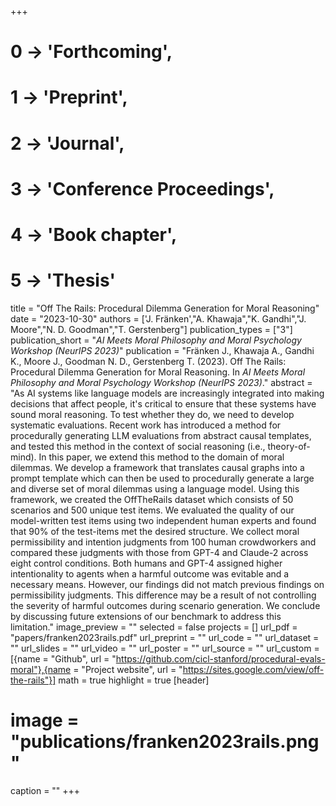 +++
# 0 -> 'Forthcoming',
# 1 -> 'Preprint',
# 2 -> 'Journal',
# 3 -> 'Conference Proceedings',
# 4 -> 'Book chapter',
# 5 -> 'Thesis'

title = "Off The Rails: Procedural Dilemma Generation for Moral Reasoning"
date = "2023-10-30"
authors = ['J. Fränken',"A. Khawaja","K. Gandhi","J. Moore","N. D. Goodman","T. Gerstenberg"]
publication_types = ["3"]
publication_short = "_AI Meets Moral Philosophy and Moral Psychology Workshop (NeurIPS 2023)_"
publication = "Fränken J., Khawaja A., Gandhi K., Moore J., Goodman N. D., Gerstenberg T. (2023). Off The Rails: Procedural Dilemma Generation for Moral Reasoning. In _AI Meets Moral Philosophy and Moral Psychology Workshop (NeurIPS 2023)_."
abstract = "As AI systems like language models are increasingly integrated into making decisions that affect people, it's critical to ensure that these systems have sound moral reasoning. To test whether they do, we need to develop systematic evaluations. Recent work has introduced a method for procedurally generating LLM evaluations from abstract causal templates, and tested this method in the context of social reasoning (i.e., theory-of-mind). In this paper, we extend this method to the domain of moral dilemmas. We develop a framework that translates causal graphs into a prompt template which can then be used to procedurally generate a large and diverse set of moral dilemmas using a language model. Using this framework, we created the OffTheRails dataset which consists of 50 scenarios and 500 unique test items. We evaluated the quality of our model-written test items using two independent human experts and found that 90% of the test-items met the desired structure. We collect moral permissibility and intention judgments from 100 human crowdworkers and compared these judgments with those from GPT-4 and Claude-2 across eight control conditions. Both humans and GPT-4 assigned higher intentionality to agents when a harmful outcome was evitable and a necessary means. However, our findings did not match previous findings on permissibility judgments. This difference may be a result of not controlling the severity of harmful outcomes during scenario generation. We conclude by discussing future extensions of our benchmark to address this limitation."
image_preview = ""
selected = false
projects = []
url_pdf = "papers/franken2023rails.pdf"
url_preprint = ""
url_code = ""
url_dataset = ""
url_slides = ""
url_video = ""
url_poster = ""
url_source = ""
url_custom = [{name = "Github", url = "https://github.com/cicl-stanford/procedural-evals-moral"},{name = "Project website", url = "https://sites.google.com/view/off-the-rails"}]
math = true
highlight = true
[header]
# image = "publications/franken2023rails.png"
caption = ""
+++